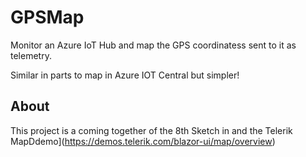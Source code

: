 # GPSMap

Monitor an Azure IoT Hub and  map the GPS coordinatess sent to it  as telemetry.

Similar in parts to map in Azure IOT Central but simpler!

## About

This project is a coming together of the 8th Sketch in []() and the Telerik MapDdemo](https://demos.telerik.com/blazor-ui/map/overview)
